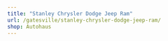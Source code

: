 ```yaml
---
title: "Stanley Chrysler Dodge Jeep Ram"
url: /gatesville/stanley-chrysler-dodge-jeep-ram/
shop: Autohaus
---
```

